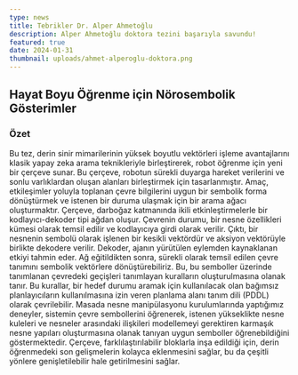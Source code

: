 ```yaml
---
type: news
title: Tebrikler Dr. Alper Ahmetoğlu
description: Alper Ahmetoğlu doktora tezini başarıyla savundu!
featured: true
date: 2024-01-31
thumbnail: uploads/ahmet-alperoglu-doktora.png
---
```

## Hayat Boyu Öğrenme için Nörosembolik Gösterimler

### Özet

Bu tez, derin sinir mimarilerinin yüksek boyutlu vektörleri işleme avantajlarını klasik yapay zeka arama teknikleriyle birleştirerek, robot öğrenme için yeni bir çerçeve sunar. Bu çerçeve, robotun sürekli duyarga hareket verilerini ve sonlu varlıklardan oluşan alanları birleştirmek için tasarlanmıştır. Amaç, etkileşimler yoluyla toplanan çevre bilgilerini uygun bir sembolik forma dönüştürmek ve istenen bir duruma ulaşmak için bir arama ağacı oluşturmaktır. Çerçeve, darboğaz katmanında ikili etkinleştirmelerle bir kodlayıcı-dekoder tipi ağdan oluşur. Çevrenin durumu, bir nesne özellikleri kümesi olarak temsil edilir ve kodlayıcıya girdi olarak verilir. Çıktı, bir nesnenin sembolü olarak işlenen bir kesikli vektördür ve aksiyon vektörüyle birlikte dekodere verilir. Dekoder, ajanın yürütülen eylemden kaynaklanan etkiyi tahmin eder. Ağ eğitildikten sonra, sürekli olarak temsil edilen çevre tanımını sembolik vektörlere dönüştürebiliriz. Bu, bu semboller üzerinde tanımlanan çevredeki geçişleri tanımlayan kuralların oluşturulmasına olanak tanır. Bu kurallar, bir hedef durumu aramak için kullanılacak olan bağımsız planlayıcıların kullanılmasına izin veren planlama alanı tanım dili (PDDL) olarak çevrilebilir. Masada nesne manipülasyonu kurulumlarında yaptığımız deneyler, sistemin çevre sembollerini öğrenerek, istenen yükseklikte nesne kuleleri ve nesneler arasındaki ilişkileri modellemeyi gerektiren karmaşık nesne yapıları oluşturmasına olanak tanıyan uygun semboller öğrenebildiğini göstermektedir. Çerçeve, farklılaştırılabilir bloklarla inşa edildiği için, derin öğrenmedeki son gelişmelerin kolayca eklenmesini sağlar, bu da çeşitli yönlere genişletilebilir hale getirilmesini sağlar.
